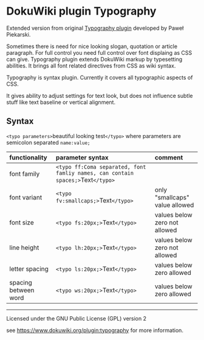DokuWiki plugin Typography
=============================
Extended version from original [Typography plugin](http://treecode.pl/typography.html) developed by Paweł Piekarski.

Sometimes there is need for nice looking slogan, quotation or article paragraph. For full control you need full control over font displaing as CSS can give. Typography plugin extends DokuWiki markup by typesetting abilities. It brings all font related directives from CSS as wiki syntax.

Typography is syntax plugin. Currently it covers all typographic aspects of CSS. 

It gives ability to adjust settings for text look, but does not influence subtle stuff like text baseline or vertical alignment.


Syntax
------

`<typo parameters>`beautiful looking test`</typo>` where parameters are semicolon separated `name:value;` 

| functionality  | parameter syntax | comment |
|:--             |:--               |:--      |
|font family     | `<typo ff:Coma separated, font famliy names, can contain spaces;>`Text`</typo>` |  |
|font variant    | `<typo fv:smallcaps;>`Text`</typo>` | only "smallcaps" value allowed |
|font size       | `<typo fs:20px;>`Text`</typo>` | values below zero not allowed |
|line height     | `<typo lh:20px;>`Text`</typo>` | values below zero not allowed |
|letter spacing  | `<typo ls:20px;>`Text`</typo>` | values below zero allowed |
|spacing between word  | `<typo ws:20px;>`Text`</typo>` | values below zero allowed |


----
Licensed under the GNU Public License (GPL) version 2

see https://www.dokuwiki.org/plugin:typography for more information.
